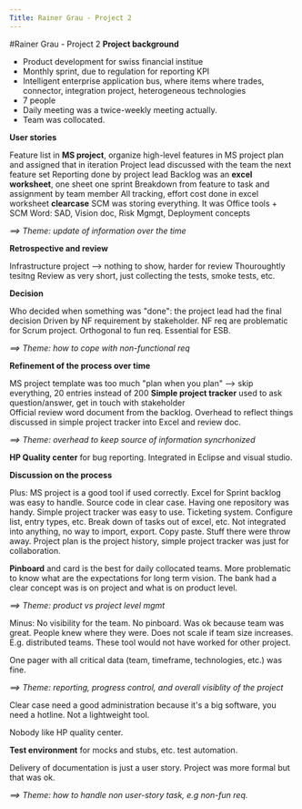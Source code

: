 ```yaml
---
Title: Rainer Grau - Project 2
---
```

#Rainer Grau - Project 2
**Project background**


-  Product development for swiss financial institue
-  Monthly sprint, due to regulation for reporting KPI
-  Intelligent enterprise application bus, where items where trades, connector, integration project, heterogeneous technologies
-  7 people
-  Daily meeting was a twice-weekly meeting actually.
-  Team was collocated.

**User stories**

Feature list in **MS project**, organize high-level features in MS project plan and assigned that in iteration
Project lead discussed with the team the next feature set
Reporting done by project lead
Backlog was an **excel worksheet**, one sheet one sprint
Breakdown from feature to task and assignment by team member
All tracking, effort cost done in excel worksheet
**clearcase** SCM was storing everything. It was Office tools \+ SCM
Word: SAD, Vision doc, Risk Mgmgt, Deployment concepts

*\==> Theme: update of information over the time*

**Retrospective and review**

Infrastructure project &mdash;> nothing to show, harder for review
Thouroughtly tesitng
Review as very short, just collecting the tests, smoke tests, etc.

**Decision**

Who decided when something was "done": the project lead had the final decision
Driven by NF requirement by stakeholder.
NF req are problematic for Scrum project. Orthogonal to fun req. Essential for ESB.

*\==> Theme: how to cope with non-functional req*

**Refinement of the process over time**

MS project template was too much "plan when you plan" &mdash;> skip everything, 20 entries instead of 200
**Simple project tracker** used to ask question/answer, get in touch with stakeholder    
Official review word document from the backlog.
Overhead to reflect things discussed in simple project tracker into Excel and review doc.

*\==> Theme: overhead to keep source of information syncrhonized*

**HP Quality center** for bug reporting. Integrated in Eclipse and visual studio.

**Discussion on the process**

Plus:
MS project is a good tool if used correctly.
Excel for Sprint backlog was easy to handle.
Source code in clear case. Having one repository was handy.
Simple project tracker was easy to use. Ticketing system. Configure list, entry types, etc. Break down of tasks out of excel, etc.
Not integrated into anything, no way to import, export. Copy paste. Stuff there were throw away.
Project plan is the project history, simple project tracker was just for collaboration.

**Pinboard** and card is the best for daily collocated teams.
More problematic to know what are the expectations for long term vision. 
The bank had a clear concept was is on project and what is on product level.

*\==> Theme: product vs project level mgmt*

Minus:
No visibility for the team. No pinboard. Was ok because team was great. People knew where they were. Does not scale if team size increases. E.g. distributed teams. These tool would not have worked for other project. 

One pager with all critical data (team, timeframe, technologies, etc.) was fine.

*\==> Theme: reporting, progress control, and overall visiblity of the project*

Clear case need a good administration because it's a big software, you need a hotline. Not a lightweight tool.

Nobody like HP quality center.

**Test environment** for mocks and stubs, etc. test automation.

Delivery of documentation is just a user story. Project was more formal but that was ok.

*\==> Theme: how to handle non user-story task, e.g non-fun req.*
